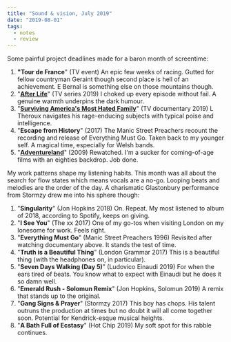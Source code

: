 ```yaml
---
title: "Sound & vision, July 2019"
date: "2019-08-01"
tags:
  - notes
  - review
---
```


Some painful project deadlines made for a baron month of screentime:

1. **"Tour de France**" (TV event) An epic few weeks of racing. Gutted for fellow countryman Geraint though second place is hell of an achievement. E Bernal is something else on those mountains though.
2. "**[After Life](https://www.imdb.com/title/tt8398600/)**" (TV series 2019) I choked up every episode without fail. A genuine warmth underpins the dark humour.
3. "**[Surviving America's Most Hated Family](https://www.imdb.com/title/tt10639076/?ref_=nm_flmg_wr_1)**" (TV documentary 2019) L Theroux navigates his rage-enducing subjects with typical poise and intelligence.
4. "**Escape from History**" (2017) The Manic Street Preachers recount the recording and release of Everything Must Go. Taken back to my younger self. A magical time, especially for Welsh bands.
5. "**[Adventureland](https://www.imdb.com/title/tt1091722/)**" (2009) Rewatched. I'm a sucker for coming-of-age films with an eighties backdrop. Job done.

My work patterns shape my listening habits. This month was all about the search for flow states which means vocals are a no-go. Looping beats and melodies are the order of the day. A charismatic Glastonbury performance from Stormzy drew me into his sphere though:

1. "**Singularity**" (Jon Hopkins 2018) On. Repeat. My most listened to album of 2018, according to Spotify, keeps on giving.
2. "**I See You**" (The xx 2017) One of my go-tos when visiting London on my lonesome for work. Feels right.
3. "**Everything Must Go**" (Manic Street Preachers 1996) Revisited after watching documentary above. It stands the test of time.
4. "**Truth is a Beautiful Thing**" (London Grammar 2017) This is a beautiful thing (with the headphones on, in particular).
5. "**Seven Days Walking (Day 5)**" (Ludovico Einaudi 2019) For when the ears tired of beats. You know what to expect with Einaudi but he does it so damn well.
6. "**Emerald Rush - Solomun Remix**" (Jon Hopkins, Solomun 2019) A remix that stands up to the original.
7. "**Gang Signs & Prayer**" (Stormzy 2017) This boy has chops. His talent outruns the production at times but no doubt it will all come together soon. Potential for Kendrick-esque musical heights.
8. "**A Bath Full of Ecstasy**" (Hot Chip 2019) My soft spot for this rabble continues.
